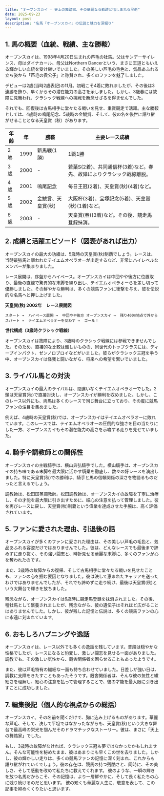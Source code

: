 ```yaml
---
title: "オープンスカイ - 天上の舞踏家、その華麗なる軌跡と惜しまれる早逝"
date: 2025-09-23
layout: post
description: "名馬『オープンスカイ』の伝説と魅力を深堀り"
---
```


## 1. 馬の概要（血統、戦績、主な勝鞍）

オープンスカイは、1998年4月20日生まれの芦毛の牡馬。父はサンデーサイレンス、母はダイナカール、母父はNorthern Dancerという、まさに王道ともいえる輝かしい血統を受け継いでいました。その美しい芦毛の毛色と、気品あふれる立ち姿から「芦毛の貴公子」と称賛され、多くのファンを魅了しました。

デビューは2歳(当時2歳表記)の11月。初戦こそ4着に敗れましたが、その後は3連勝を飾り、早くからその潜在能力の高さを示しました。しかし、3歳春には故障に見舞われ、クラシック戦線への挑戦を断念せざるを得ませんでした。

それでも、回復後は古馬相手に堂々たる戦いを見せ、重賞競走で活躍。主な勝鞍としては、4歳時の鳴尾記念、5歳時の金鯱賞、そして、彼の名を後世に語り継がせることとなる天皇賞（秋）があります。

| 年齢 | 年 | 勝鞍                                                                 | 主要レース成績                                                             |
|-----|---|-----------------------------------------------------------------------|-----------------------------------------------------------------------------|
| 2歳 | 1999 | 新馬戦(1勝)                                                          | 1戦1勝                                                                   |
| 3歳 | 2000 | -                                                                     | 若葉S(2着)、共同通信杯(3着)など。春先、故障によりクラシック戦線離脱。                   |
| 4歳 | 2001 | 鳴尾記念                                                              | 毎日王冠(2着)、天皇賞(秋)(4着)など。                                        |
| 5歳 | 2002 | 金鯱賞、天皇賞(秋)                                                   | 大阪杯(3着)、宝塚記念(5着)、天皇賞(秋)(1着)など。                            |
| 6歳 | 2003 | -                                                                     | 天皇賞(春)(3着)など。その後、競走馬登録抹消。                               |


## 2. 成績と活躍エピソード（図表があれば出力）

オープンスカイの最大の功績は、5歳時の天皇賞(秋)制覇でしょう。レースは、当時最強馬と謳われたテイエムオペラオーが出走するなど、非常にハイレベルなメンバーが集まりました。

レース展開は、序盤からハイペース。オープンスカイは中団やや後方に位置取り、最後の直線で驚異的な末脚を繰り出し、テイエムオペラオーらを差し切って優勝しました。その鮮やかな勝利は、多くの競馬ファンに衝撃を与え、彼を伝説的な名馬へと押し上げました。

**天皇賞(秋) 2002年　レース展開図**

```
スタート →  ハイペース展開 →  中団やや後方 オープンスカイ →  残り400m地点で外からスパート →  テイエムオペラオーを交わす →  ゴール！
```

**世代構成（3歳時クラシック戦線）**

オープンスカイは故障により、3歳時のクラシック戦線には参戦できませんでした。そのため、直接的な比較は難しいものの、同世代のトップクラスには、ディープインパクト、ゼンノロブロイなどがいました。彼らがクラシック三冠を争う中、オープンスカイは怪我と闘いながら、将来への希望を繋いでいました。


## 3. ライバル馬との対決

オープンスカイの最大のライバルは、間違いなくテイエムオペラオーでした。2頭は天皇賞(秋)で直接対決し、オープンスカイが勝利を収めました。しかし、このレース以外にも、両馬は多くのレースで同じ舞台に立っており、その度に競馬ファンの注目を集めました。

例えば、4歳時の天皇賞(秋)では、オープンスカイはテイエムオペラオーに敗れています。このレースでは、テイエムオペラオーの圧倒的な強さを目の当たりにした一方、オープンスカイもその潜在能力の高さを示唆する走りを見せていました。


## 4. 騎手や調教師との関係性

オープンスカイの主戦騎手は、横山典弘騎手でした。横山騎手は、オープンスカイの持ち味である末脚を最大限に活かす騎乗を徹底し、数々の好レースを演出しました。特に天皇賞(秋)での勝利は、騎手と馬の信頼関係の深さを物語るものだったと言えるでしょう。

調教師は、松田国英調教師。松田調教師は、オープンスカイの故障を丁寧に治療し、その才能を最大限に引き出すために、細心の注意を払って管理しました。彼を再びレースに戻し、天皇賞(秋)制覇という偉業を達成させた手腕は、高く評価されています。


## 5. ファンに愛された理由、引退後の話

オープンスカイが多くのファンに愛された理由は、その美しい芦毛の毛色と、気品あふれる容姿だけではありませんでした。彼は、どんなレースでも最後まで諦めずに走り抜く、その強い闘志と、時折見せる華麗な末脚に、多くのファンが心を奪われたのです。

また、3歳時の故障からの復帰、そして古馬相手に堂々たる戦いを見せたことも、ファンの心を掴む要因となりました。彼は決して恵まれたキャリアを送ったわけではありませんでしたが、それでも諦めずに走り続け、最後は天皇賞(秋)という大舞台で輝きを放ちました。

残念ながら、オープンスカイは6歳時に競走馬登録を抹消されました。その後、種牡馬として繋養されましたが、残念ながら、彼の遺伝子はそれほど広がることはありませんでした。しかし、彼が残した記憶と伝説は、多くの競馬ファンの心に永遠に刻まれています。


## 6. おもしろハプニングや逸話

オープンスカイは、レース以外でも多くの逸話を残しています。普段は穏やかな性格でしたが、レースになると豹変し、激しい闘志を見せる一面がありました。調教でも、その激しい気性から、厩舎関係者を困らせることもあったようです。

また、彼は芦毛特有の繊細な一面も持ち合わせていました。日差しが強い日は、調教に支障をきたすこともあったそうです。厩舎関係者は、そんな彼の気性と繊細さを理解し、細心の注意を払って管理することで、彼の才能を最大限に引き出すことに成功しました。


## 7. 編集後記（個人的な視点からの総括）

オープンスカイ。その名前を聞くだけで、胸に込み上げるものがあります。華麗な芦毛、そして、決して平坦ではなかったながらも、天皇賞(秋)という大きな舞台で最高峰の栄光を掴んだそのドラマチックなストーリー。彼は、まさに「天上の舞踏家」でした。

もし、3歳時の故障がなければ、クラシック三冠も夢ではなかったかもしれません。そんな可能性を秘めたまま、彼はあまりにも早くこの世を去りました。しかし、彼の輝かしい走りは、多くの競馬ファンの記憶に深く刻まれ、これからも語り継がれていくでしょう。彼の存在は、競馬の持つ残酷さと、同時に、その美しさ、そして感動を改めて私たちに教えてくれます。  彼のような、一瞬の輝きを放つ名馬だからこそ、その記憶は、より一層鮮やかに、そして長く私たちの心に残り続けるのだと思います。  彼の短くも華麗な人生に、敬意を表して、この記事を締めくくりたいと思います。

